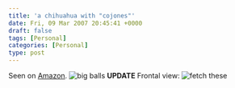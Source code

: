 ```yaml
---
title: 'a chihuahua with "cojones"'
date: Fri, 09 Mar 2007 20:45:41 +0000
draft: false
tags: [Personal]
categories: [Personal]
type: post
---
```


Seen on [Amazon](http://www.amazon.com/Cahones-Chihuahua-Balls-Animated-Singing/dp/B000EIDVFE). ![big balls](http://ec1.images-amazon.com/images/P/B000EIDVFE.01-AX53K9BNND4KL._AA280_SCLZZZZZZZ_.jpg) **UPDATE** Frontal view: ![fetch these](http://us.st11.yimg.com/us.st.yimg.com/I/gadgetbargains_1938_43924204)